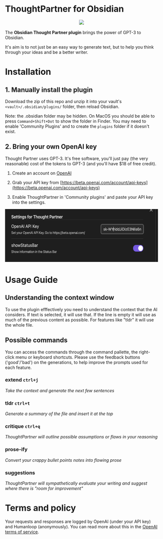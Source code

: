 # ThoughtPartner for Obsidian

<p align="center">
  <img height="300" src="./images/DALL·E 2022-11-18 15.26.54 - thought partner svg line logo symmetric.png">
</p>

The **Obsidian Thought Partner plugin** brings the power of GPT-3 to Obsidian.

It's aim is to not just be an easy way to generate text, but to help you think through your ideas and be a better writer.

# Installation

## 1. Manually install the plugin

Download the zip of this repo and unzip it into your vault's `<vault>/.obsidian/plugins/` folder, then reload Obsidian.

Note: the .obsidian folder may be hidden. On MacOS you should be able to press `Command+Shift+Dot` to show the folder in Finder. You may need to enable 'Community Plugins' and to create the `plugins` folder if it doesn't exist.

## 2. Bring your own OpenAI key

Thought Partner uses GPT-3. It's free software, you'll just pay (the very reasonable) cost of the tokens to GPT-3 (and you'll have $18 of free credit).

1. Create an account on [OpenAI](https://beta.openai.com/signup)

2. Grab your API key from [https://beta.openai.com/account/api-keys](https://beta.openai.com/account/api-keys)

3. Enable ThoughtPartner in 'Community plugins' and paste your API key into the settings.

<p align="center">
  <img height="174" width="590" src="./images/settings.png">
</p>

# Usage Guide

## Understanding the context window

To use the plugin efffectively you need to understand the context that the AI considers. If text is selected, it will use that. If the line is empty it will use as much of the previous content as possible. For features like "tldr" it will use the whole file.

## Possible commands

You can access the commands through the command pallette, the right-click menu or keyboard shortcuts.
Please use the feedback buttons ('good'/'bad') on the generations, to help improve the prompts used for each feature.

### **extend** `ctrl+j`

_Take the context and generate the next few sentences_

### **tldr** `ctrl+t`

_Generate a summary of the file and insert it at the top_

### **critique** `ctrl+q`

_ThoughtPartner will outline possible assumptions or flaws in your reasoning_

### **prose-ify**

_Convert your crappy bullet points notes into flowing prose_

### **suggestions**

_ThoughtPartner will sympathetically evaluate your writing and suggest where there is "room for improvement"_

# Terms and policy

Your requests and responses are logged by OpenAI (under your API key) and Humanloop (anonymously). You can read more about this in the [OpenAI terms of service](https://beta.openai.com/terms).
